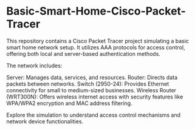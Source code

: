 # Basic-Smart-Home-Cisco-Packet-Tracer
This repository contains a Cisco Packet Tracer project simulating a basic smart home network setup. It utilizes AAA protocols for access control, offering both local and server-based authentication methods.

The network includes:

Server: Manages data, services, and resources.
Router: Directs data packets between networks.
Switch (2950-24): Provides Ethernet connectivity for small to medium-sized businesses.
Wireless Router (WRT300N): Offers wireless internet access with security features like WPA/WPA2 encryption and MAC address filtering.

Explore the simulation to understand access control mechanisms and network device functionalities.

